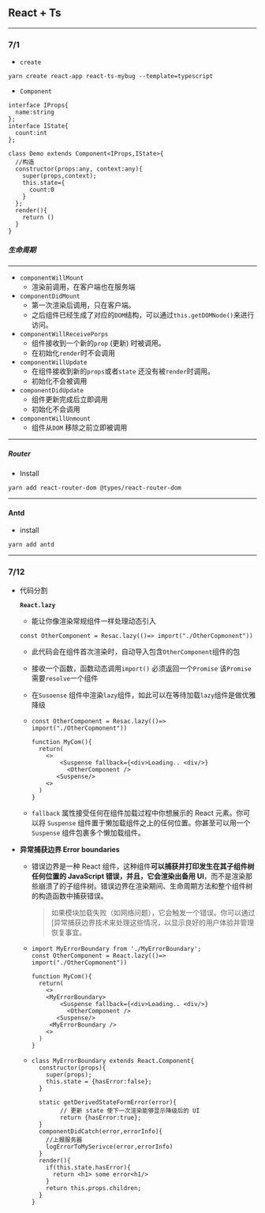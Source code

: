 ## React + Ts

---

### 7/1

- `create`

```shell
yarn create react-app react-ts-mybug --template=typescript
```

- `Component`

```react
interface IProps{
  name:string
};
interface IState{
  count:int
};

class Demo extends Component<IProps,IState>{
  //构造
  constructor(props:any, context:any){
    super(props,context);
    this.state={
      count:0
    }
  };
  render(){
    return ()
  }
}
```



##### 生命周期

---

- `componentWillMount`
  - 渲染前调用，在客户端也在服务端
- `componentDidMount`
  - 第一次渲染后调用，只在客户端。
  - 之后组件已经生成了对应的`DOM`结构，可以通过`this.getDOMNode()`来进行访问。
- `componentWillReceivePorps`
  - 组件接收到一个新的`prop` (更新) 时被调用。
  - 在初始化`render`时不会调用
- `componentWillUpdate`
  - 在组件接收到新的`props`或者`state` 还没有被`render`时调用。
  - 初始化不会被调用
- `componentDidUpdate` 
  - 组件更新完成后立即调用
  - 初始化不会调用
- `componentWillUnmount`
  - 组件从`DOM` 移除之前立即被调用

---

##### Router

- Install

```shell
yarn add react-router-dom @types/react-router-dom
```



---



#### Antd

- install

```shell
yarn add antd
```



---

### 7/12 

- 代码分割

  **`React.lazy`**

  - 能让你像渲染常规组件一样处理动态引入

  ```react
  const OtherComponent = Resac.lazy(()=> import("./OtherCopmonent"))
  ```

  - 此代码会在组件首次渲染时，自动导入包含`OtherComponent`组件的包
  - 接收一个函数，函数动态调用`import()` 必须返回一个`Promise` 该`Promise`需要`resolve`一个组件

  - 在`Susoense` 组件中渲染`lazy`组件，如此可以在等待加载`lazy`组件是做优雅降级

  - ```react
    const OtherComponent = Resac.lazy(()=> import("./OtherCopmonent"))
    
    function MyCom(){
      return(
      	<>
        	<Suspense fallback={<div>Loading.. <div/>} 
              <OtherComponent />
           <Suspense/>
        <>
      )
    }
    ```

  - `fallback` 属性接受任何在组件加载过程中你想展示的 React 元素。你可以将 `Suspense` 组件置于懒加载组件之上的任何位置。你甚至可以用一个 `Suspense` 组件包裹多个懒加载组件。

- **异常捕获边界 Error boundaries**

  - 错误边界是一种 React 组件，这种组件**可以捕获并打印发生在其子组件树任何位置的 JavaScript 错误，并且，它会渲染出备用 UI**，而不是渲染那些崩溃了的子组件树。错误边界在渲染期间、生命周期方法和整个组件树的构造函数中捕获错误。

    > 如果模块加载失败（如网络问题），它会触发一个错误。你可以通过[异常捕获边界技术来处理这些情况，以显示良好的用户体验并管理恢复事宜。

  - ```react
    import MyErrorBoundary from './MyErrorBoundary';
    const OtherComponent = React.lazy(()=> import("./OtherCopmonent"))
    
    function MyCom(){
      return(
      	<>
      	<MyErrorBoundary>
        	<Suspense fallback={<div>Loading.. <div/>} 
              <OtherComponent />
           <Suspense/>
         <MyErrorBoundary />
        <>
      )
    }
    ```

    

  - ```react
    class MyErrorBoundary extends React.Component{
      constructor(props){
        super(props);
        this.state = {hasError:false};
      }
      
      static getDerivedStateFormError(error){
            // 更新 state 使下一次渲染能够显示降级后的 UI
    		return {hasError:true};
      }
      componentDidCatch(error,errorInfo){
        //上报服务器
        logErrorToMySerivce(error,errorInfo)
      }
      render(){
        if(this.state.hasError){
          return <h1> some error<h1/>
        }
        return this.props.children;
      }
    }
    ```

    

